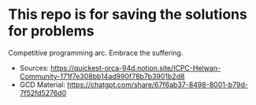 # This repo is for saving the solutions for problems

Competitive programming arc. Embrace the suffering.
* Sources: https://quickest-orca-94d.notion.site/ICPC-Helwan-Community-171f7e308bb14ad990f78b7b3901b2d8
* GCD Material: https://chatgpt.com/share/67f6ab37-8498-8001-b79d-7f52fd5276d0